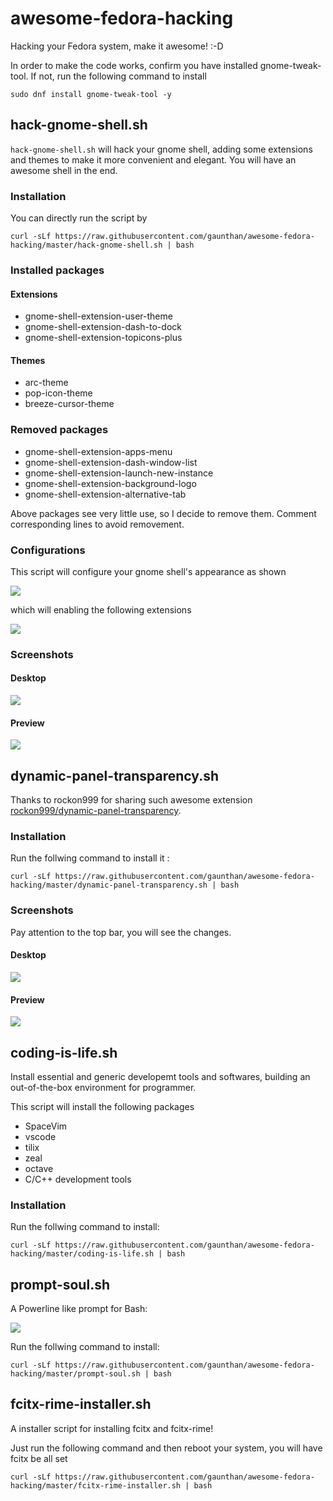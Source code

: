 # awesome-fedora-hacking
Hacking your Fedora system, make it awesome! :-D

In order to make the code works, confirm you have installed gnome-tweak-tool. If not, run the following command to install

	sudo dnf install gnome-tweak-tool -y

## hack-gnome-shell.sh
`hack-gnome-shell.sh` will hack your gnome shell, adding some extensions and themes to make it more convenient and elegant. You will have an awesome shell in the end. 

### Installation
You can directly run the script by

	curl -sLf https://raw.githubusercontent.com/gaunthan/awesome-fedora-hacking/master/hack-gnome-shell.sh | bash

### Installed packages
#### Extensions
- gnome-shell-extension-user-theme
- gnome-shell-extension-dash-to-dock
- gnome-shell-extension-topicons-plus
 
#### Themes
- arc-theme
- pop-icon-theme
- breeze-cursor-theme

### Removed packages

- gnome-shell-extension-apps-menu
- gnome-shell-extension-dash-window-list
- gnome-shell-extension-launch-new-instance
- gnome-shell-extension-background-logo
- gnome-shell-extension-alternative-tab

Above packages see very little use, so I decide to remove them. Comment corresponding lines to avoid removement.

### Configurations
This script will configure your gnome shell's appearance as shown

![](./images/hack-gnome-shell-screenshot-appearance.png)

which will enabling the following extensions

![](./images/hack-gnome-shell-screenshot-enabled-extensions.png)

### Screenshots
#### Desktop

![](./images/hack-gnome-shell-screenshot-desktop.png)

#### Preview

![](./images/hack-gnome-shell-screenshot-preview.png)

## dynamic-panel-transparency.sh
Thanks to rockon999 for sharing such awesome extension [rockon999/dynamic-panel-transparency](https://github.com/rockon999/dynamic-panel-transparency).

### Installation
Run the follwing command to install it :

	curl -sLf https://raw.githubusercontent.com/gaunthan/awesome-fedora-hacking/master/dynamic-panel-transparency.sh | bash

### Screenshots
Pay attention to the top bar, you will see the changes.

#### Desktop

![](./images/dynamic-panel-transparency-screenshot-desktop.png)

#### Preview

![](./images/dynamic-panel-transparency-screenshot-preview.png)

## coding-is-life.sh
Install essential and generic developemt tools and softwares, building an out-of-the-box environment for programmer.

This script will install the following packages

- SpaceVim
- vscode
- tilix
- zeal
- octave
- C/C++ development tools

### Installation
Run the follwing command to install:

	curl -sLf https://raw.githubusercontent.com/gaunthan/awesome-fedora-hacking/master/coding-is-life.sh | bash


## prompt-soul.sh
A Powerline like prompt for Bash:

![](./images/prompt-soul-screenshot-sample.png)

Run the follwing command to install:

	curl -sLf https://raw.githubusercontent.com/gaunthan/awesome-fedora-hacking/master/prompt-soul.sh | bash

## fcitx-rime-installer.sh
A installer script for installing fcitx and fcitx-rime! 

Just run the following command and then reboot your system, you will have fcitx be all set

	curl -sLf https://raw.githubusercontent.com/gaunthan/awesome-fedora-hacking/master/fcitx-rime-installer.sh | bash
	
